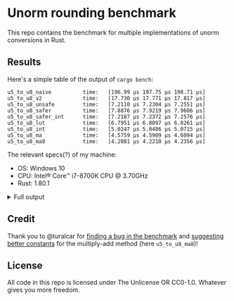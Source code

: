 # Unorm rounding benchmark

This repo contains the benchmark for multiple implementations of unorm conversions in Rust.

## Results

Here's a simple table of the output of `cargo bench`:

```
u5_to_u8_naive          time:   [196.99 µs 197.75 µs 198.71 µs]
u5_to_u8_v2             time:   [17.730 µs 17.771 µs 17.817 µs]
u5_to_u8_unsafe         time:   [7.2110 µs 7.2304 µs 7.2551 µs]
u5_to_u8_safer          time:   [7.8876 µs 7.9219 µs 7.9606 µs]
u5_to_u8_safer_int      time:   [7.2187 µs 7.2372 µs 7.2576 µs]
u5_to_u8_lut            time:   [6.7951 µs 6.8097 µs 6.8261 µs]
u5_to_u8_int            time:   [5.0247 µs 5.0486 µs 5.0715 µs]
u5_to_u8_ma             time:   [4.5759 µs 4.5909 µs 4.6094 µs]
u5_to_u8_ma8            time:   [4.2081 µs 4.2210 µs 4.2356 µs]
```

The relevant specs(?) of my machine:

- OS: Windows 10
- CPU: Intel® Core™ i7-8700K CPU @ 3.70GHz
- Rust: 1.80.1

<details>
<summary>Full output</summary>

```
PS C:\Users\micha\Git\rounding-rs> cargo bench
   Compiling rounding-rs v0.1.0 (C:\Users\micha\Git\rounding-rs)
    Finished `bench` profile [optimized] target(s) in 6.06s
     Running unittests src\lib.rs (target\release\deps\rounding_rs-d1fe9a8a0a27ed37.exe)

running 1 test
test tests::test_correctness ... ignored

test result: ok. 0 passed; 0 failed; 1 ignored; 0 measured; 0 filtered out; finished in 0.00s

     Running benches\bench.rs (target\release\deps\bench-ed5b5a701c237ad3.exe)
Gnuplot not found, using plotters backend
u5_to_u8_naive          time:   [196.99 µs 197.75 µs 198.71 µs]
                        change: [-5.0101% -3.7511% -2.5985%] (p = 0.00 < 0.05)
                        Performance has improved.

u5_to_u8_v2             time:   [17.730 µs 17.771 µs 17.817 µs]
                        change: [+0.5979% +1.2739% +1.9495%] (p = 0.00 < 0.05)
                        Change within noise threshold.
Found 12 outliers among 100 measurements (12.00%)
  8 (8.00%) high mild
  4 (4.00%) high severe

u5_to_u8_unsafe         time:   [7.2110 µs 7.2304 µs 7.2551 µs]
                        change: [-1.1789% -0.2864% +0.5970%] (p = 0.53 > 0.05)
                        No change in performance detected.
Found 13 outliers among 100 measurements (13.00%)
  4 (4.00%) high mild
  9 (9.00%) high severe

u5_to_u8_safer          time:   [7.8876 µs 7.9219 µs 7.9606 µs]
                        change: [+0.9381% +1.9293% +2.9120%] (p = 0.00 < 0.05)
                        Change within noise threshold.
Found 2 outliers among 100 measurements (2.00%)
  1 (1.00%) high mild
  1 (1.00%) high severe

u5_to_u8_safer_int      time:   [7.2187 µs 7.2372 µs 7.2576 µs]
                        change: [-0.8096% +0.0358% +0.8161%] (p = 0.93 > 0.05)
                        No change in performance detected.
Found 12 outliers among 100 measurements (12.00%)
  5 (5.00%) high mild
  7 (7.00%) high severe

u5_to_u8_lut            time:   [6.7951 µs 6.8097 µs 6.8261 µs]
                        change: [-0.5757% +0.1641% +0.8236%] (p = 0.66 > 0.05)
                        No change in performance detected.
Found 12 outliers among 100 measurements (12.00%)
  2 (2.00%) low mild
  3 (3.00%) high mild
  7 (7.00%) high severe

u5_to_u8_int            time:   [5.0247 µs 5.0486 µs 5.0715 µs]
                        change: [-1.4602% -0.6664% +0.0793%] (p = 0.10 > 0.05)
                        No change in performance detected.
Found 5 outliers among 100 measurements (5.00%)
  4 (4.00%) high mild
  1 (1.00%) high severe

u5_to_u8_ma             time:   [4.5759 µs 4.5909 µs 4.6094 µs]
                        change: [-0.8729% -0.0356% +0.8203%] (p = 0.94 > 0.05)
                        No change in performance detected.
Found 14 outliers among 100 measurements (14.00%)
  6 (6.00%) high mild
  8 (8.00%) high severe

u5_to_u8_ma8            time:   [4.2081 µs 4.2210 µs 4.2356 µs]
                        change: [-0.3863% +0.4854% +1.3611%] (p = 0.29 > 0.05)
                        No change in performance detected.
Found 10 outliers among 100 measurements (10.00%)
  3 (3.00%) high mild
  7 (7.00%) high severe

```

</details>

## Credit

Thank you to @turalcar for [finding a bug in the benchmark](https://github.com/RunDevelopment/rounding-bench-rs/issues/1) and [suggesting better constants](https://www.reddit.com/r/rust/comments/1fl7uo4/comment/lo8s3ij/?utm_source=share&utm_medium=web3x&utm_name=web3xcss&utm_term=1&utm_content=share_button) for the multiply-add method (here `u5_to_u8_ma8`)!

## License

All code in this repo is licensed under The Unlicense OR CC0-1.0. Whatever gives you more freedom.

